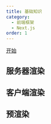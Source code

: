 ```yaml
---
title: 基础知识
category:
  - 前端框架
  - Next.js
order: 1
---
```


[开始](https://nextjs.org/learn/basics/create-nextjs-app)

## 服务器渲染

## 客户端渲染

## 预渲染
